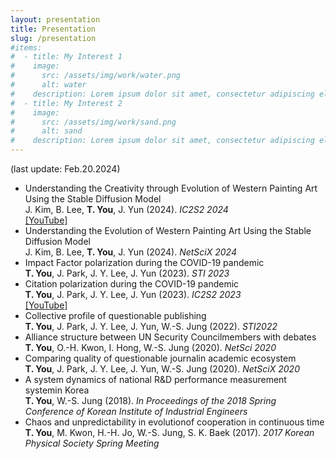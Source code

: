 ```yaml
---
layout: presentation
title: Presentation
slug: /presentation
#items:
#  - title: My Interest 1
#    image:
#      src: /assets/img/work/water.png
#      alt: water
#    description: Lorem ipsum dolor sit amet, consectetur adipiscing elit, sed do eiusmod tempor incididunt ut labore et dolore magna aliqua. Ut enim ad minim veniam, quis nostrud exercitation ullamco laboris nisi ut aliquip ex ea commodo consequat.
#  - title: My Interest 2
#    image:
#      src: /assets/img/work/sand.png
#      alt: sand
#    description: Lorem ipsum dolor sit amet, consectetur adipiscing elit, sed do eiusmod tempor incididunt ut labore et dolore magna aliqua. Ut enim ad minim veniam, quis nostrud exercitation ullamco laboris nisi ut aliquip ex ea commodo consequat. Duis aute irure dolor in reprehenderit in voluptate velit esse cillum dolore eu fugiat nulla pariatur.
---
```

(last update: Feb.20.2024)
<ul>
  <li>
    Understanding the Creativity through Evolution of Western Painting Art Using the Stable Diffusion Model<br>
    J. Kim, B. Lee, <b>T. You</b>, J. Yun (2024). <i>IC2S2 2024</i><br>
    <a href="https://youtu.be/Suq63dlyrPU?si=xoN35aB7ypGdZqsk">[YouTube]</a>
  </li>
  <li>
    Understanding the Evolution of Western Painting Art Using the Stable Diffusion Model<br>
    J. Kim, B. Lee, <b>T. You</b>, J. Yun (2024). <i>NetSciX 2024</i>
  </li>
  <li>
    Impact Factor polarization during the COVID-19 pandemic<br>
    <b>T. You</b>, J. Park, J. Y. Lee, J. Yun (2023). <i>STI 2023</i>
  </li>
  <li>
    Citation polarization during the COVID-19 pandemic<br>
    <b>T. You</b>, J. Park, J. Y. Lee, J. Yun (2023). <i>IC2S2 2023</i><br>
    <a href="https://youtu.be/iGJ_n2qKjPA?si=Yter_hw-ii4eZUda">[YouTube]</a>
  </li>
  <li>
    Collective profile of questionable publishing<br>
    <b>T. You</b>, J. Park, J. Y. Lee, J. Yun, W.-S. Jung (2022). <i>STI2022</i>
  <li> 
    Alliance structure between UN Security Councilmembers with debates<br> 
    <b>T. You</b>, O.-H. Kwon, I. Hong, W.-S. Jung (2020). <i>NetSci 2020</i>
  </li>
  <li> 
    Comparing quality of questionable journalin academic ecosystem<br> 
    <b>T. You</b>, J. Park, J. Y. Lee, J. Yun, W.-S. Jung (2020). <i>NetSciX 2020</i>
  </li>
  <li> 
     A system dynamics of national R&D performance measurement systemin Korea<br> 
     <b>T. You</b>, W.-S. Jung (2018). <i>In Proceedings of the 2018 Spring Conference of Korean Institute of Industrial Engineers</i>
  </li>
  <li> 
     Chaos and unpredictability in evolutionof cooperation in continuous time<br> 
     <b>T. You</b>, M. Kwon, H.-H. Jo, W.-S. Jung, S. K. Baek (2017). <i>2017 Korean Physical Society Spring Meeting</i>
  </li>
</ul>
